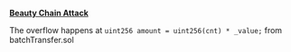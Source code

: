 **[Beauty Chain Attack](https://medium.com/certik/how-formal-verification-would-have-fortified-beauty-chain-bec-contract-f53e78159400)**

The overflow happens at `uint256 amount = uint256(cnt) * _value;` from batchTransfer.sol


